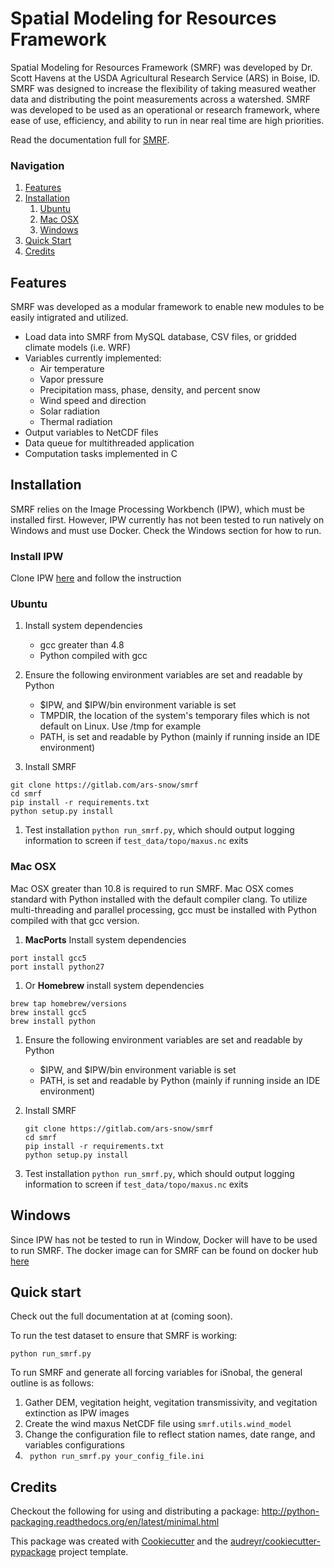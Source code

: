 # Spatial Modeling for Resources Framework

Spatial Modeling for Resources Framework (SMRF) was developed by Dr. Scott Havens at
the USDA Agricultural Research Service (ARS) in Boise, ID. SMRF was designed to
increase the flexibility of taking measured weather data and distributing
the point measurements across a watershed. SMRF was developed to be used as an
operational or research framework, where ease of use, efficiency, and ability to
run in near real time are high priorities.

Read the documentation full for [SMRF](https://smrf.readthedocs.io).

### Navigation
1. [Features](#features)
1. [Installation](#installation)
    1. [Ubuntu](#ubuntu)
    1. [Mac OSX](#macosz)
    1. [Windows](#windows)
1. [Quick Start](#quick_start)
1. [Credits](#credits)

## Features
SMRF was developed as a modular framework to enable new modules to be easily intigrated
and utilized.

* Load data into SMRF from MySQL database, CSV files, or gridded climate models (i.e. WRF)
* Variables currently implemented:
    * Air temperature
    * Vapor pressure
    * Precipitation mass, phase, density, and percent snow
    * Wind speed and direction
    * Solar radiation
    * Thermal radiation
* Output variables to NetCDF files
* Data queue for multithreaded application
* Computation tasks implemented in C


## Installation

SMRF relies on the Image Processing Workbench (IPW), which must be installed first. However, IPW currently has not been tested to run natively on Windows and must use Docker. Check the Windows section for how to run.


### Install IPW
Clone IPW [here](https://gitlab.com/ars-snow/ipw) and follow the instruction

### Ubuntu

1. Install system dependencies
    * gcc greater than 4.8
    * Python compiled with gcc

1. Ensure the following environment variables are set and readable by Python
    * $IPW, and $IPW/bin environment variable is set
    * TMPDIR, the location of the system's temporary files which is not default on Linux.  Use /tmp for example
    * PATH, is set and readable by Python (mainly if running inside an IDE environment)

1. Install SMRF
```
git clone https://gitlab.com/ars-snow/smrf
cd smrf
pip install -r requirements.txt
python setup.py install
```

1. Test installation ``` python run_smrf.py ```, which should output logging information to screen if ```test_data/topo/maxus.nc``` exits

### Mac OSX

Mac OSX greater than 10.8 is required to run SMRF. Mac OSX comes standard with Python installed with the default compiler clang.  To utilize multi-threading and parallel processing, gcc must be installed with Python compiled with that gcc version.

1. __MacPorts__ Install system dependencies
```
port install gcc5
port install python27
```

1.  Or __Homebrew__ install system dependencies
```
brew tap homebrew/versions
brew install gcc5
brew install python
```

1. Ensure the following environment variables are set and readable by Python
    * $IPW, and $IPW/bin environment variable is set
    * PATH, is set and readable by Python (mainly if running inside an IDE environment)

1. Install SMRF
    ```
    git clone https://gitlab.com/ars-snow/smrf
    cd smrf
    pip install -r requirements.txt
    python setup.py install
    ```

1. Test installation ``` python run_smrf.py ```, which should output logging information to screen if ```test_data/topo/maxus.nc``` exits

## Windows

Since IPW has not be tested to run in Window, Docker will have to be used to run SMRF.  The docker image can for SMRF can be found on docker hub [here](https://hub.docker.com/r/scotthavens/smrf/)


## Quick start

Check out the full documentation at at (coming soon).

To run the test dataset to ensure that SMRF is working:
```
python run_smrf.py
```


To run SMRF and generate all forcing variables for iSnobal, the general outline is as follows:
1. Gather DEM, vegitation height, vegitation transmissivity, and vegitation extinction as IPW images
1. Create the wind maxus NetCDF file using ```smrf.utils.wind_model```
1.  Change the configuration file to reflect station names, date range, and variables configurations
1. ``` python run_smrf.py your_config_file.ini```

## Credits

Checkout the following for using and distributing a package:
http://python-packaging.readthedocs.org/en/latest/minimal.html

This package was created with [Cookiecutter](https://github.com/audreyr/cookiecutter) and 
the [audreyr/cookiecutter-pypackage](https://github.com/audreyr/cookiecutter-pypackage) project template.

